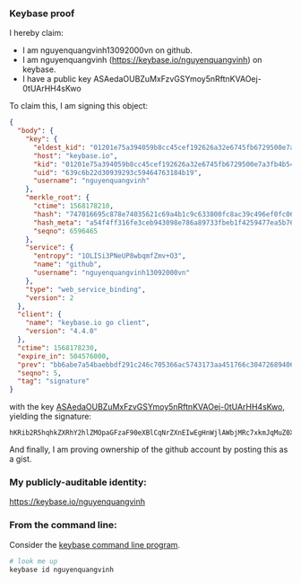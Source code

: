 ### Keybase proof

I hereby claim:

  * I am nguyenquangvinh13092000vn on github.
  * I am nguyenquangvinh (https://keybase.io/nguyenquangvinh) on keybase.
  * I have a public key ASAedaOUBZuMxFzvGSYmoy5nRftnKVAOej-0tUArHH4sKwo

To claim this, I am signing this object:

```json
{
  "body": {
    "key": {
      "eldest_kid": "01201e75a394059b8cc45cef192626a32e6745fb6729500e7a3fb4b5402b1c7e2c2b0a",
      "host": "keybase.io",
      "kid": "01201e75a394059b8cc45cef192626a32e6745fb6729500e7a3fb4b5402b1c7e2c2b0a",
      "uid": "639c6b22d30939293c59464763184b19",
      "username": "nguyenquangvinh"
    },
    "merkle_root": {
      "ctime": 1568178210,
      "hash": "747016695c878e74035621c69a4b1c9c633800fc8ac39c496ef0fc066f0c936af6b2f5f74ebeffa462d5b9fd98618d57c534592c0141d0e5c6808405b72a8e14",
      "hash_meta": "a54f4ff316fe3ceb943098e786a89733fbeb1f4259477ea5b76c414066cc9c74",
      "seqno": 6596465
    },
    "service": {
      "entropy": "1OLISi3PNeUP8wbqmfZmv+O3",
      "name": "github",
      "username": "nguyenquangvinh13092000vn"
    },
    "type": "web_service_binding",
    "version": 2
  },
  "client": {
    "name": "keybase.io go client",
    "version": "4.4.0"
  },
  "ctime": 1568178230,
  "expire_in": 504576000,
  "prev": "bb6abe7a54baebbdf291c246c705366ac5743173aa451766c304726894064ec4",
  "seqno": 5,
  "tag": "signature"
}
```

with the key [ASAedaOUBZuMxFzvGSYmoy5nRftnKVAOej-0tUArHH4sKwo](https://keybase.io/nguyenquangvinh), yielding the signature:

```
hKRib2R5hqhkZXRhY2hlZMOpaGFzaF90eXBlCqNrZXnEIwEgHnWjlAWbjMRc7xkmJqMuZ0X7ZylQDno/tLVAKxx+LCsKp3BheWxvYWTESpcCBcQgu2q+elS6673ykcJGxwU2asV0MXOqRRdmwwRyaJQGTsTEIHKKHsuDJk8brBOvGKwW96+GmYHYnA4iTtsmu1ZUvrURAgHCo3NpZ8RAb98nDLjUR/yW9DsXqygKmW5C5ACj9lqBb1MQrlotawZ1IbfzbSX+u5rHDf+hVyKmawBdLP2qmWTttnrU2rp3AqhzaWdfdHlwZSCkaGFzaIKkdHlwZQildmFsdWXEIO346SzyWthZR8dPThruAtcNCbNQuVw7cSE9AzrKtwvXo3RhZ80CAqd2ZXJzaW9uAQ==

```

And finally, I am proving ownership of the github account by posting this as a gist.

### My publicly-auditable identity:

https://keybase.io/nguyenquangvinh

### From the command line:

Consider the [keybase command line program](https://keybase.io/download).

```bash
# look me up
keybase id nguyenquangvinh
```